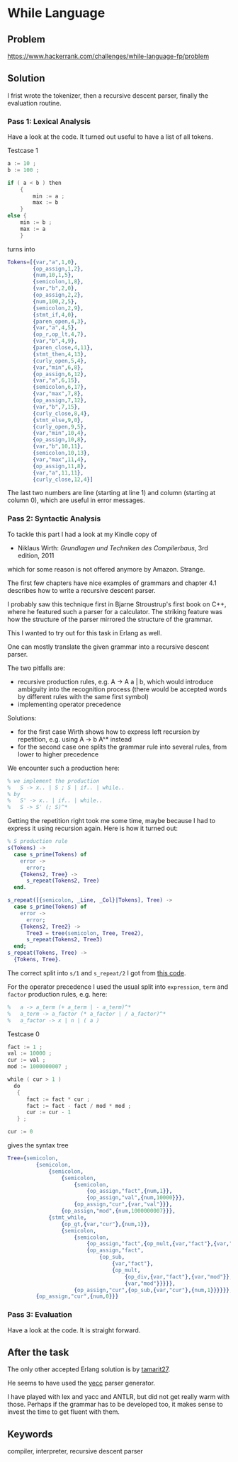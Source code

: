 # While Language

## Problem
https://www.hackerrank.com/challenges/while-language-fp/problem

## Solution
I frist wrote the tokenizer, then a recursive descent parser, finally the evaluation
routine.

### Pass 1: Lexical Analysis

Have a look at the code. It turned out useful to have a list of all tokens.

Testcase 1

```go
a := 10 ;
b := 100 ;

if ( a < b ) then
    {
        min := a ;
        max := b
    }
else {
    min := b ;
    max := a
    }
```
turns into
```erlang
Tokens=[{var,"a",1,0},
        {op_assign,1,2},
        {num,10,1,5},
        {semicolon,1,8},
        {var,"b",2,0},
        {op_assign,2,2},
        {num,100,2,5},
        {semicolon,2,9},
        {stmt_if,4,0},
        {paren_open,4,3},
        {var,"a",4,5},
        {op_r,op_lt,4,7},
        {var,"b",4,9},
        {paren_close,4,11},
        {stmt_then,4,13},
        {curly_open,5,4},
        {var,"min",6,8},
        {op_assign,6,12},
        {var,"a",6,15},
        {semicolon,6,17},
        {var,"max",7,8},
        {op_assign,7,12},
        {var,"b",7,15},
        {curly_close,8,4},
        {stmt_else,9,0},
        {curly_open,9,5},
        {var,"min",10,4},
        {op_assign,10,8},
        {var,"b",10,11},
        {semicolon,10,13},
        {var,"max",11,4},
        {op_assign,11,8},
        {var,"a",11,11},
        {curly_close,12,4}]
```

The last two numbers are line (starting at line 1) and column (starting at column 0),
which are useful in error messages.


### Pass 2: Syntactic Analysis
To tackle this part I had a look at my Kindle copy of 

* Niklaus Wirth: *Grundlagen und Techniken des Compilerbaus*, 3rd edition, 2011

which for some reason is not offered anymore by Amazon. Strange. 

The first few chapters have nice examples of grammars and chapter 4.1 describes
how to write a recursive descent parser. 

I probably saw this technique first in Bjarne Stroustrup's first book on C++,
where he featured such a parser for a calculator.
The striking feature was how the structure of the parser mirrored the structure
of the grammar.

This I wanted to try out for this task in Erlang as well.

One can mostly translate the given grammar into a recursive descent parser.

The two pitfalls are:
* recursive production rules, e.g. A -> A a | b, which would introduce ambiguity into 
  the recognition process (there would be accepted words by different rules with the
  same first symbol)
* implementing operator precedence

Solutions:
* for the first case Wirth shows how to express left recursion by repetition, e.g. using
  A -> b A^* instead
* for the second case one splits the grammar rule into several rules, from lower to higher 
  precedence

We encounter such a production here:
```erlang
% we implement the production
%   S -> x.. | S ; S | if.. | while..
% by
%   S' -> x.. | if.. | while..
%   S -> S' (; S)^*
```
Getting the repetition right took me some time, maybe because I had to express it
using recursion again. Here is how it turned out:

```erlang
% S production rule
s(Tokens) ->
  case s_prime(Tokens) of
    error -> 
      error;
    {Tokens2, Tree} ->
      s_repeat(Tokens2, Tree)
  end.

s_repeat([{semicolon, _Line, _Col}|Tokens], Tree) ->
  case s_prime(Tokens) of
    error ->
      error;
    {Tokens2, Tree2} ->
      Tree3 = tree(semicolon, Tree, Tree2),
      s_repeat(Tokens2, Tree3)
  end;
s_repeat(Tokens, Tree) ->
  {Tokens, Tree}.
```

The correct split into `s/1` and `s_repeat/2` I got from [this code](http://www.cs.dartmouth.edu/~mckeeman/cs118/languages/erlang/exprParser.html).

For the operator precedence I used the usual split into `expression`, `term` and `factor` 
production rules, e.g. here:

```erlang
%   a -> a_term (+ a_term | - a_term)^*
%   a_term -> a_factor (* a_factor | / a_factor)^*
%   a_factor -> x | n | ( a )
```

Testcase 0 

```go
fact := 1 ;
val := 10000 ;
cur := val ;
mod := 1000000007 ;

while ( cur > 1 )
  do
   {
      fact := fact * cur ;
      fact := fact - fact / mod * mod ;
      cur := cur - 1
   } ;

cur := 0
```

gives the syntax tree

```erlang
Tree={semicolon,
         {semicolon,
             {semicolon,
                 {semicolon,
                     {semicolon,
                         {op_assign,"fact",{num,1}},
                         {op_assign,"val",{num,10000}}},
                     {op_assign,"cur",{var,"val"}}},
                 {op_assign,"mod",{num,1000000007}}},
             {stmt_while,
                 {op_gt,{var,"cur"},{num,1}},
                 {semicolon,
                     {semicolon,
                         {op_assign,"fact",{op_mult,{var,"fact"},{var,"cur"}}},
                         {op_assign,"fact",
                             {op_sub,
                                 {var,"fact"},
                                 {op_mult,
                                     {op_div,{var,"fact"},{var,"mod"}},
                                     {var,"mod"}}}}},
                     {op_assign,"cur",{op_sub,{var,"cur"},{num,1}}}}}},
         {op_assign,"cur",{num,0}}}
```

### Pass 3: Evaluation
Have a look at the code. It is straight forward.


## After the task

The only other accepted Erlang solution is by [tamarit27](https://www.hackerrank.com/tamarit27).

He seems to have used the [yecc](http://erlang.org/doc/man/yecc.html) parser generator.

I have played with lex and yacc and ANTLR, but did not get really warm with those.
Perhaps if the grammar has to be developed too, it makes sense to invest the time to
get fluent with them.

## Keywords
compiler, interpreter, recursive descent parser
